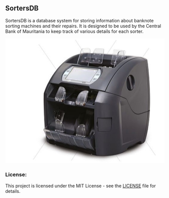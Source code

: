 ## SortersDB
SortersDB is a database system for storing information about banknote sorting machines and their repairs. 
It is designed to be used by the Central Bank of Mauritania to keep track of various details for each sorter.

![Banknote Sorter CPS X2300](https://github.com/OussamaTeyib/SortersDB/blob/main/assests/images/BanknoteSorter.jpeg)


### License:
This project is licensed under the MIT License - see the [LICENSE](LICENSE) file for details.